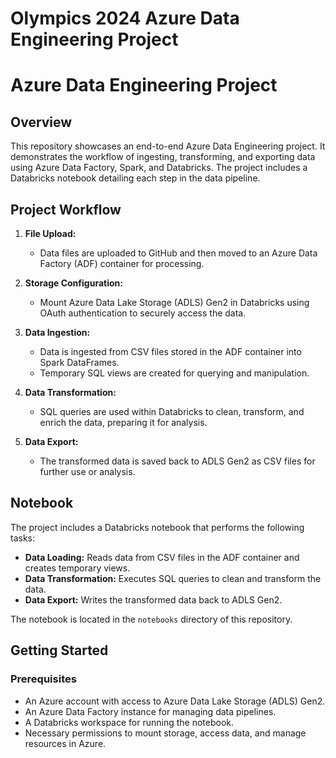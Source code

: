 # Olympics 2024 Azure Data Engineering Project
# Azure Data Engineering Project

## Overview

This repository showcases an end-to-end Azure Data Engineering project. It demonstrates the workflow of ingesting, transforming, and exporting data using Azure Data Factory, Spark, and Databricks. The project includes a Databricks notebook detailing each step in the data pipeline.

## Project Workflow

1. **File Upload:**
   - Data files are uploaded to GitHub and then moved to an Azure Data Factory (ADF) container for processing.

2. **Storage Configuration:**
   - Mount Azure Data Lake Storage (ADLS) Gen2 in Databricks using OAuth authentication to securely access the data.

3. **Data Ingestion:**
   - Data is ingested from CSV files stored in the ADF container into Spark DataFrames.
   - Temporary SQL views are created for querying and manipulation.

4. **Data Transformation:**
   - SQL queries are used within Databricks to clean, transform, and enrich the data, preparing it for analysis.

5. **Data Export:**
   - The transformed data is saved back to ADLS Gen2 as CSV files for further use or analysis.

## Notebook

The project includes a Databricks notebook that performs the following tasks:
- **Data Loading:** Reads data from CSV files in the ADF container and creates temporary views.
- **Data Transformation:** Executes SQL queries to clean and transform the data.
- **Data Export:** Writes the transformed data back to ADLS Gen2.

The notebook is located in the `notebooks` directory of this repository.

## Getting Started

### Prerequisites

- An Azure account with access to Azure Data Lake Storage (ADLS) Gen2.
- An Azure Data Factory instance for managing data pipelines.
- A Databricks workspace for running the notebook.
- Necessary permissions to mount storage, access data, and manage resources in Azure.
